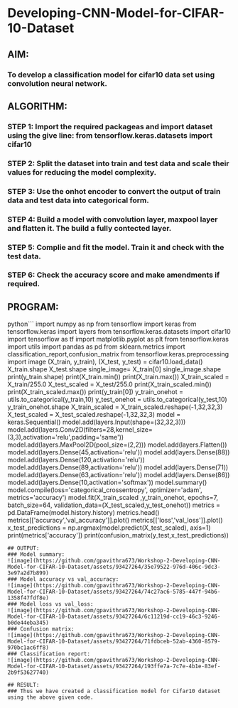 # Developing-CNN-Model-for-CIFAR-10-Dataset
## AIM:
### To develop a classification model for cifar10 data set using convolution neural network.

## ALGORITHM:
### STEP 1: Import the required packageas and import dataset using the give line: from tensorflow.keras.datasets import cifar10

### STEP 2: Split the dataset into train and test data and scale their values for reducing the model complexity.

### STEP 3: Use the onhot encoder to convert the output of train data and test data into categorical form.

### STEP 4: Build a model with convolution layer, maxpool layer and flatten it. The build a fully contected layer.

### STEP 5: Complie and fit the model. Train it and check with the test data.

### STEP 6: Check the accuracy score and make amendments if required.
## PROGRAM:
python```
import numpy as np
from tensorflow import keras
from tensorflow.keras import layers
from tensorflow.keras.datasets import cifar10
import tensorflow as tf
import matplotlib.pyplot as plt
from tensorflow.keras import utils
import pandas as pd
from sklearn.metrics import classification_report,confusion_matrix
from tensorflow.keras.preprocessing import image
(X_train, y_train), (X_test, y_test) = cifar10.load_data()
X_train.shape
X_test.shape
single_image= X_train[0]
single_image.shape
print(y_train.shape)
print(X_train.min())
print(X_train.max())
X_train_scaled = X_train/255.0
X_test_scaled = X_test/255.0
print(X_train_scaled.min())
print(X_train_scaled.max())
print(y_train[0])
y_train_onehot = utils.to_categorical(y_train,10)
y_test_onehot = utils.to_categorical(y_test,10)
y_train_onehot.shape
X_train_scaled = X_train_scaled.reshape(-1,32,32,3) 
X_test_scaled = X_test_scaled.reshape(-1,32,32,3)
model = keras.Sequential()
model.add(layers.Input(shape=(32,32,3)))
model.add(layers.Conv2D(filters=28,kernel_size=(3,3),activation='relu',padding='same'))
model.add(layers.MaxPool2D(pool_size=(2,2)))
model.add(layers.Flatten())
model.add(layers.Dense(45,activation='relu'))
model.add(layers.Dense(88))
model.add(layers.Dense(120,activation='relu'))
model.add(layers.Dense(89,activation='relu'))
model.add(layers.Dense(71))
model.add(layers.Dense(63,activation='relu'))
model.add(layers.Dense(86))
model.add(layers.Dense(10,activation='softmax'))
model.summary()
model.compile(loss='categorical_crossentropy',
              optimizer='adam',
              metrics='accuracy')
model.fit(X_train_scaled ,y_train_onehot, epochs=7,
          batch_size=64,
          validation_data=(X_test_scaled,y_test_onehot))
metrics = pd.DataFrame(model.history.history)
metrics.head()
metrics[['accuracy','val_accuracy']].plot()
metrics[['loss','val_loss']].plot()
x_test_predictions = np.argmax(model.predict(X_test_scaled), axis=1)
print(metrics['accuracy'])
print(confusion_matrix(y_test,x_test_predictions))
```
## OUTPUT:
### Model summary:
![image](https://github.com/gpavithra673/Workshop-2-Developing-CNN-Model-for-CIFAR-10-Dataset/assets/93427264/35e79522-976d-406c-9dc3-3e97a2d7b899)
### Model accuracy vs val_accuracy:
![image](https://github.com/gpavithra673/Workshop-2-Developing-CNN-Model-for-CIFAR-10-Dataset/assets/93427264/74c27ac6-5785-447f-94b6-1358f47fdf8e)
### Model loss vs val_loss:
![image](https://github.com/gpavithra673/Workshop-2-Developing-CNN-Model-for-CIFAR-10-Dataset/assets/93427264/6c11219d-cc19-46c3-9246-b0de44eba345)
### Confusion matrix:
![image](https://github.com/gpavithra673/Workshop-2-Developing-CNN-Model-for-CIFAR-10-Dataset/assets/93427264/71fdbceb-52ab-4360-8579-970bc1ac6ff8)
### Classification report:
![image](https://github.com/gpavithra673/Workshop-2-Developing-CNN-Model-for-CIFAR-10-Dataset/assets/93427264/193ffe7a-7c7e-4b1e-83ef-2b9f53627740)

## RESULT:
### Thus we have created a classification model for Cifar10 dataset using the above given code.
